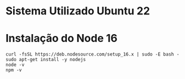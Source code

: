 # Sistema Utilizado Ubuntu 22

# Instalação do Node 16
    curl -fsSL https://deb.nodesource.com/setup_16.x | sudo -E bash -
    sudo apt-get install -y nodejs
    node -v
    npm -v

